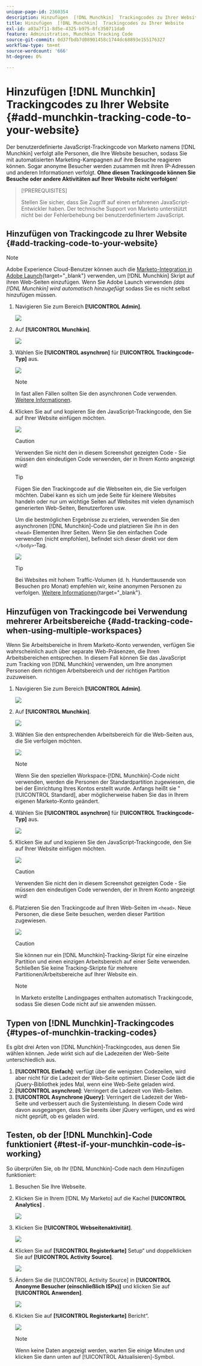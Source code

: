 ```yaml
---
unique-page-id: 2360354
description: Hinzufügen  [!DNL Munchkin]  Trackingcodes zu Ihrer Website - Marketo-Dokumente - Produktdokumentation
title: Hinzufügen  [!DNL Munchkin]  Trackingcodes zu Ihrer Website
exl-id: a03a7f11-8d5e-4325-b975-8fc350711da0
feature: Administration, Munchkin Tracking Code
source-git-commit: 0d37fbdb7d08901458c1744dc68893e155176327
workflow-type: tm+mt
source-wordcount: '666'
ht-degree: 0%

---
```


# Hinzufügen [!DNL Munchkin] Trackingcodes zu Ihrer Website {#add-munchkin-tracking-code-to-your-website}

Der benutzerdefinierte JavaScript-Trackingcode von Marketo namens [!DNL Munchkin] verfolgt alle Personen, die Ihre Website besuchen, sodass Sie mit automatisierten Marketing-Kampagnen auf ihre Besuche reagieren können. Sogar anonyme Besucher werden zusammen mit ihren IP-Adressen und anderen Informationen verfolgt. **Ohne diesen Trackingcode können Sie Besuche oder andere Aktivitäten auf Ihrer Website nicht verfolgen**!

>[!PREREQUISITES]
>
>Stellen Sie sicher, dass Sie Zugriff auf einen erfahrenen JavaScript-Entwickler haben. Der technische Support von Marketo unterstützt nicht bei der Fehlerbehebung bei benutzerdefiniertem JavaScript.

## Hinzufügen von Trackingcode zu Ihrer Website {#add-tracking-code-to-your-website}

>[!NOTE]
>
>Adobe Experience Cloud-Benutzer können auch die [Marketo-Integration in Adobe Launch](https://exchange.adobe.com/apps/ec/100223/adobe-launch-core-extension){target="_blank"} verwenden, um [!DNL Munchkin] Skript auf ihren Web-Seiten einzufügen. Wenn Sie Adobe Launch verwenden _(das [!DNL Munchkin] wird automatisch hinzugefügt_ sodass Sie es nicht selbst hinzufügen müssen.

1. Navigieren Sie zum Bereich **[!UICONTROL Admin]**.

   ![](assets/add-munchkin-tracking-code-to-your-website-1.png)

1. Auf **[!UICONTROL Munchkin]**.

   ![](assets/add-munchkin-tracking-code-to-your-website-2.png)

1. Wählen Sie **[!UICONTROL asynchron]** für **[!UICONTROL Trackingcode-Typ]** aus.

   ![](assets/add-munchkin-tracking-code-to-your-website-3.png)

   >[!NOTE]
   >
   >In fast allen Fällen sollten Sie den asynchronen Code verwenden. [Weitere Informationen](#types-of-munchkin-tracking-codes).

1. Klicken Sie auf und kopieren Sie den JavaScript-Trackingcode, den Sie auf Ihrer Website einfügen möchten.

   ![](assets/add-munchkin-tracking-code-to-your-website-4.png)

   >[!CAUTION]
   >
   >Verwenden Sie nicht den in diesem Screenshot gezeigten Code - Sie müssen den eindeutigen Code verwenden, der in Ihrem Konto angezeigt wird!

   >[!TIP]
   >
   >Fügen Sie den Trackingcode auf die Webseiten ein, die Sie verfolgen möchten. Dabei kann es sich um jede Seite für kleinere Websites handeln oder nur um wichtige Seiten auf Websites mit vielen dynamisch generierten Web-Seiten, Benutzerforen usw.

   Um die bestmöglichen Ergebnisse zu erzielen, verwenden Sie den asynchronen [!DNL Munchkin]-Code und platzieren Sie ihn in den `<head>` Elementen Ihrer Seiten. Wenn Sie den einfachen Code verwenden (nicht empfohlen), befindet sich dieser direkt vor dem `</body>`-Tag.

   ![](assets/add-munchkin-tracking-code-to-your-website-5.png)

   >[!TIP]
   >
   >Bei Websites mit hohem Traffic-Volumen (d. h. Hunderttausende von Besuchen pro Monat) empfehlen wir, keine anonymen Personen zu verfolgen. [Weitere Informationen](https://experienceleague.adobe.com/en/docs/marketo-developer/marketo/javascriptapi/leadtracking/lead-tracking){target="_blank"}.

## Hinzufügen von Trackingcode bei Verwendung mehrerer Arbeitsbereiche {#add-tracking-code-when-using-multiple-workspaces}

Wenn Sie Arbeitsbereiche in Ihrem Marketo-Konto verwenden, verfügen Sie wahrscheinlich auch über separate Web-Präsenzen, die Ihren Arbeitsbereichen entsprechen. In diesem Fall können Sie das JavaScript zum Tracking von [!DNL Munchkin] verwenden, um Ihre anonymen Personen dem richtigen Arbeitsbereich und der richtigen Partition zuzuweisen.

1. Navigieren Sie zum Bereich **[!UICONTROL Admin]**.

   ![](assets/add-munchkin-tracking-code-to-your-website-6.png)

1. Auf **[!UICONTROL Munchkin]**.

   ![](assets/add-munchkin-tracking-code-to-your-website-7.png)

1. Wählen Sie den entsprechenden Arbeitsbereich für die Web-Seiten aus, die Sie verfolgen möchten.

   ![](assets/add-munchkin-tracking-code-to-your-website-8.png)

   >[!NOTE]
   >
   >Wenn Sie den speziellen Workspace-[!DNL Munchkin]-Code nicht verwenden, werden die Personen der Standardpartition zugewiesen, die bei der Einrichtung Ihres Kontos erstellt wurde. Anfangs heißt sie &quot;[!UICONTROL Standard], aber möglicherweise haben Sie das in Ihrem eigenen Marketo-Konto geändert.

1. Wählen Sie **[!UICONTROL asynchron]** für **[!UICONTROL Trackingcode-Typ]** aus.

   ![](assets/add-munchkin-tracking-code-to-your-website-9.png)

1. Klicken Sie auf und kopieren Sie den JavaScript-Trackingcode, den Sie auf Ihrer Website einfügen möchten.

   ![](assets/add-munchkin-tracking-code-to-your-website-10.png)

   >[!CAUTION]
   >
   >Verwenden Sie nicht den in diesem Screenshot gezeigten Code - Sie müssen den eindeutigen Code verwenden, der in Ihrem Konto angezeigt wird!

1. Platzieren Sie den Trackingcode auf Ihren Web-Seiten im `<head>`. Neue Personen, die diese Seite besuchen, werden dieser Partition zugewiesen.

   ![](assets/add-munchkin-tracking-code-to-your-website-11.png)

   >[!CAUTION]
   >
   >Sie können nur ein [!DNL Munchkin]-Tracking-Skript für eine einzelne Partition und einen einzigen Arbeitsbereich auf einer Seite verwenden. Schließen Sie keine Tracking-Skripte für mehrere Partitionen/Arbeitsbereiche auf Ihrer Website ein.

   >[!NOTE]
   >
   >In Marketo erstellte Landingpages enthalten automatisch Trackingcode, sodass Sie diesen Code nicht auf sie anwenden müssen.

## Typen von [!DNL Munchkin]-Trackingcodes {#types-of-munchkin-tracking-codes}

Es gibt drei Arten von [!DNL Munchkin]-Trackingcodes, aus denen Sie wählen können. Jede wirkt sich auf die Ladezeiten der Web-Seite unterschiedlich aus.

1. **[!UICONTROL Einfach]**: verfügt über die wenigsten Codezeilen, wird aber nicht für die Ladezeit der Web-Seite optimiert. Dieser Code lädt die jQuery-Bibliothek jedes Mal, wenn eine Web-Seite geladen wird.
1. **[!UICONTROL asynchron]**: Verringert die Ladezeit von Web-Seiten.
1. **[!UICONTROL Asynchrone jQuery]**: Verringert die Ladezeit der Web-Seite und verbessert auch die Systemleistung. In diesem Code wird davon ausgegangen, dass Sie bereits über jQuery verfügen, und es wird nicht geprüft, ob es geladen wird.

## Testen, ob der [!DNL Munchkin]-Code funktioniert {#test-if-your-munchkin-code-is-working}

So überprüfen Sie, ob Ihr [!DNL Munchkin]-Code nach dem Hinzufügen funktioniert:

1. Besuchen Sie Ihre Webseite.

1. Klicken Sie in Ihrem [!DNL My Marketo] auf die Kachel **[!UICONTROL Analytics]** .

   ![](assets/add-munchkin-tracking-code-to-your-website-12.png)

1. Klicken Sie **[!UICONTROL Webseitenaktivität]**.

   ![](assets/add-munchkin-tracking-code-to-your-website-13.png)

1. Klicken Sie auf **[!UICONTROL Registerkarte]** Setup“ und doppelklicken Sie auf **[!UICONTROL Activity Source]**.

   ![](assets/add-munchkin-tracking-code-to-your-website-14.png)

1. Ändern Sie die [!UICONTROL Activity Source] in **[!UICONTROL Anonyme Besucher (einschließlich ISPs)]** und klicken Sie auf **[!UICONTROL Anwenden]**.

   ![](assets/add-munchkin-tracking-code-to-your-website-15.png)

1. Klicken Sie auf **[!UICONTROL Registerkarte]** Bericht“.

   ![](assets/add-munchkin-tracking-code-to-your-website-16.png)

   >[!NOTE]
   >
   >Wenn keine Daten angezeigt werden, warten Sie einige Minuten und klicken Sie dann unten auf [!UICONTROL Aktualisieren]-Symbol.
